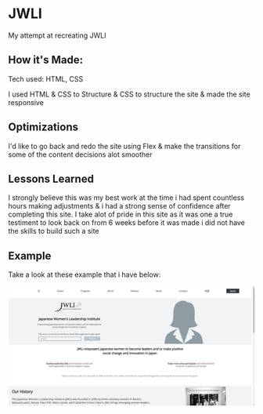# JWLI
My attempt at recreating JWLI

#### 

## How it's Made:
Tech used: HTML, CSS

I used HTML & CSS to Structure & CSS to structure the site & made the site responsive

## Optimizations
I'd like to go back and redo the site using Flex & make the transitions for some of the content decisions alot smoother

## Lessons Learned
I strongly believe this was my best work at the time i had spent countless hours making adjustments & i had a strong sense of confidence after completing this site. I take alot of pride in this site as it was one a true testiment to look back on from 6 weeks before it was made i did not have the skills to build such a site

## Example
Take a look at these example that i have below:

![Image Alt Text](./img/jwliimggggg.PNG)
